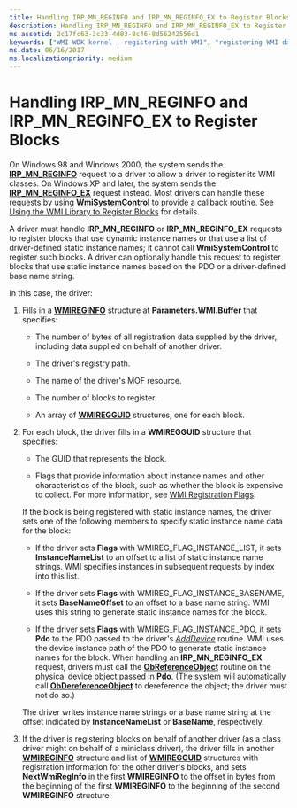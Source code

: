 ```yaml
---
title: Handling IRP_MN_REGINFO and IRP_MN_REGINFO_EX to Register Blocks
description: Handling IRP_MN_REGINFO and IRP_MN_REGINFO_EX to Register Blocks
ms.assetid: 2c17fc63-3c33-4d03-8c46-8d56242556d1
keywords: ["WMI WDK kernel , registering with WMI", "registering WMI data providers", "data providers WDK WMI", "driver registrations WDK WMI", "event blocks WDK WMI", "blocks WDK WMI", "IRP_MN_REGINFO", "IRP_MN_REGINFO_EX", "registering blocks"]
ms.date: 06/16/2017
ms.localizationpriority: medium
---
```


# Handling IRP\_MN\_REGINFO and IRP\_MN\_REGINFO\_EX to Register Blocks





On Windows 98 and Windows 2000, the system sends the [**IRP\_MN\_REGINFO**](./irp-mn-reginfo.md) request to a driver to allow a driver to register its WMI classes. On Windows XP and later, the system sends the [**IRP\_MN\_REGINFO\_EX**](./irp-mn-reginfo-ex.md) request instead. Most drivers can handle these requests by using [**WmiSystemControl**](/windows-hardware/drivers/ddi/wmilib/nf-wmilib-wmisystemcontrol) to provide a callback routine. See [Using the WMI Library to Register Blocks](using-the-wmi-library-to-register-blocks.md) for details.

A driver must handle **IRP\_MN\_REGINFO** or **IRP\_MN\_REGINFO\_EX** requests to register blocks that use dynamic instance names or that use a list of driver-defined static instance names; it cannot call **WmiSystemControl** to register such blocks. A driver can optionally handle this request to register blocks that use static instance names based on the PDO or a driver-defined base name string.

In this case, the driver:

1.  Fills in a [**WMIREGINFO**](/windows-hardware/drivers/ddi/wmistr/ns-wmistr-wmireginfow) structure at **Parameters.WMI.Buffer** that specifies:

    -   The number of bytes of all registration data supplied by the driver, including data supplied on behalf of another driver.

    -   The driver's registry path.

    -   The name of the driver's MOF resource.

    -   The number of blocks to register.

    -   An array of [**WMIREGGUID**](/windows-hardware/drivers/ddi/wmistr/ns-wmistr-wmiregguidw) structures, one for each block.

2.  For each block, the driver fills in a **WMIREGGUID** structure that specifies:

    -   The GUID that represents the block.

    -   Flags that provide information about instance names and other characteristics of the block, such as whether the block is expensive to collect. For more information, see [WMI Registration Flags](wmi-registration-flags.md).

    If the block is being registered with static instance names, the driver sets one of the following members to specify static instance name data for the block:

    -   If the driver sets **Flags** with WMIREG\_FLAG\_INSTANCE\_LIST, it sets **InstanceNameList** to an offset to a list of static instance name strings. WMI specifies instances in subsequent requests by index into this list.

    -   If the driver sets **Flags** with WMIREG\_FLAG\_INSTANCE\_BASENAME, it sets **BaseNameOffset** to an offset to a base name string. WMI uses this string to generate static instance names for the block.

    -   If the driver sets **Flags** with WMIREG\_FLAG\_INSTANCE\_PDO, it sets **Pdo** to the PDO passed to the driver's [*AddDevice*](/windows-hardware/drivers/ddi/wdm/nc-wdm-driver_add_device) routine. WMI uses the device instance path of the PDO to generate static instance names for the block. When handling an **IRP\_MN\_REGINFO\_EX** request, drivers must call the [**ObReferenceObject**](/windows-hardware/drivers/ddi/wdm/nf-wdm-obfreferenceobject) routine on the physical device object passed in **Pdo**. (The system will automatically call [**ObDereferenceObject**](/windows-hardware/drivers/ddi/wdm/nf-wdm-obdereferenceobject) to dereference the object; the driver must not do so.)

    The driver writes instance name strings or a base name string at the offset indicated by **InstanceNameList** or **BaseName**, respectively.

3.  If the driver is registering blocks on behalf of another driver (as a class driver might on behalf of a miniclass driver), the driver fills in another [**WMIREGINFO**](/windows-hardware/drivers/ddi/wmistr/ns-wmistr-wmireginfow) structure and list of [**WMIREGGUID**](/windows-hardware/drivers/ddi/wmistr/ns-wmistr-wmiregguidw) structures with registration information for the other driver's blocks, and sets **NextWmiRegInfo** in the first **WMIREGINFO** to the offset in bytes from the beginning of the first **WMIREGINFO** to the beginning of the second **WMIREGINFO** structure.

 

